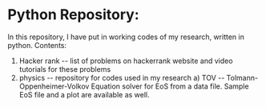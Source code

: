 # Python Repository:

In this repository, I have put in working codes of my research, written in python.
Contents:
1) Hacker rank -- list of problems on hackerrank website and video tutorials for these problems
2) physics -- repository for codes used in my research
    a) TOV -- Tolmann-Oppenheimer-Volkov Equation solver for EoS from a data file. Sample EoS file and a plot are available as well.
